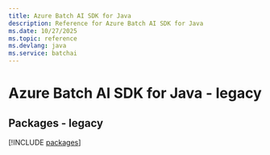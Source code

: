 ```yaml
---
title: Azure Batch AI SDK for Java
description: Reference for Azure Batch AI SDK for Java
ms.date: 10/27/2025
ms.topic: reference
ms.devlang: java
ms.service: batchai
---
```

# Azure Batch AI SDK for Java - legacy
## Packages - legacy
[!INCLUDE [packages](batch-ai-index.md)]